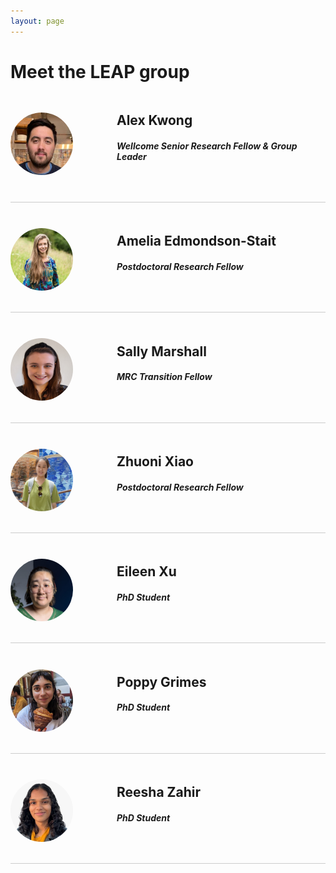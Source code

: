 ```yaml
---
layout: page
---
```


# Meet the LEAP group

<div class="team-container">
  <div class="team-row">
    <div class="team-image">
      <img src="/assets/images/alex_kwong.png" alt="Member 1">
    </div>
    <div class="team-info">
      <h2>Alex Kwong</h2>
      <h5>Wellcome Senior Research Fellow & Group Leader</h5>
      <p><a href="/people/alex_kwong" class="fas fa-info-circle fa-2x has-text-dark" ></a>&nbsp;&nbsp;
      	<a href="https://twitter.com/asfkwong" class="fab fa-twitter fa-2x has-text-dark" ></a>&nbsp;&nbsp;
      	<a href="https://github.com/kwongsiufung" class="fab fa-github fa-2x has-text-dark" > </a>&nbsp;&nbsp;
      	<a href="https://scholar.google.com/citations?user=F-sGJEIAAAAJ&hl=en" class="fas fa-book fa-2x has-text-dark" ></a>&nbsp;&nbsp;
      	<a href="https://www.ed.ac.uk/profile/dr-alex-kwong" class="fas fa-globe fa-2x has-text-dark"></a>&nbsp;&nbsp;
        <a href="/assets/images/docs/AlexKwongCV_August24.pdf" class="fab fa-wpforms fa-2x has-text-dark"></a>
      </p>
    </div>
  </div>
 
  <div class="team-row">
    <div class="team-image">
      <img src="/assets/images/amelia.jpg" alt="Member 2">
    </div>
    <div class="team-info">
      <h2>Amelia Edmondson-Stait</h2>
      <h5>Postdoctoral Research Fellow</h5>
      <p><a href="/people/amelia_edmondson-stait" class="fas fa-info-circle fa-2x has-text-dark" ></a>&nbsp;&nbsp;
      	<a href="https://github.com/AmeliaES" class="fab fa-github fa-2x has-text-dark" > </a>&nbsp;&nbsp;
      	<a href="https://ameliaes.github.io/" class="fas fa-globe fa-2x has-text-dark"></a>
      </p>
    </div>
  </div>

  <div class="team-row">
    <div class="team-image">
      <img src="/assets/images/sally.jpg" alt="Member 2">
    </div>
    <div class="team-info">
      <h2>Sally Marshall</h2>
      <h5>MRC Transition Fellow</h5>
      <p><a href="/people/sally_marshall" class="fas fa-info-circle fa-2x has-text-dark" ></a>&nbsp;&nbsp;
      	<a href="https://www.ed.ac.uk/profile/sally-marshall" class="fas fa-globe fa-2x has-text-dark"></a>
      </p>
    </div>
  </div>
  
  <div class="team-row">
    <div class="team-image">
      <img src="/assets/images/zhuoni.jpg" alt="Member 2">
    </div>
    <div class="team-info">
      <h2>Zhuoni Xiao</h2>
      <h5>Postdoctoral Research Fellow</h5>
      <p><a href="/people/zhuoni_xiao" class="fas fa-info-circle fa-2x has-text-dark" ></a>&nbsp;&nbsp;
      	<a href="https://x.com/ZhuoniX" class="fab fa-twitter fa-2x has-text-dark" ></a>&nbsp;&nbsp;
      	<a href="https://www.ed.ac.uk/profile/zhuoni-xiao" class="fas fa-globe fa-2x has-text-dark"></a>
      </p>
    </div>
  </div>

  <div class="team-row">
    <div class="team-image">
      <img src="/assets/images/eileen.jpg" alt="Member 2">
    </div>
    <div class="team-info">
      <h2>Eileen Xu</h2>
      <h5>PhD Student</h5>
      <p><a href="/people/eileen_xu" class="fas fa-info-circle fa-2x has-text-dark" ></a>&nbsp;&nbsp;
      	<a href="https://twitter.com/eileenyxu" class="fab fa-twitter fa-2x has-text-dark" ></a>&nbsp;&nbsp;
      	<a href="https://www.research.ed.ac.uk/en/persons/eileen-xu" class="fas fa-globe fa-2x has-text-dark"></a>
      </p>
    </div>
  </div>

  <div class="team-row">
    <div class="team-image">
      <img src="/assets/images/poppy.jpg" alt="Member 2">
    </div>
    <div class="team-info">
      <h2>Poppy Grimes</h2>
      <h5>PhD Student</h5>
      <p><a href="/people/poppy_grimes" class="fas fa-info-circle fa-2x has-text-dark" ></a>&nbsp;&nbsp;
      	<a href="https://x.com/poppyzenzi" class="fab fa-twitter fa-2x has-text-dark" ></a>&nbsp;&nbsp;
      	<a href="https://www.research.ed.ac.uk/en/persons/poppy-grimes" class="fas fa-globe fa-2x has-text-dark"></a>
      </p>
    </div>
  </div>

  <div class="team-row">
    <div class="team-image">
      <img src="/assets/images/reesha.jpg" alt="Member 2">
    </div>
    <div class="team-info">
      <h2>Reesha Zahir</h2>
      <h5>PhD Student</h5>
      <p><a href="/people/reesha_zahir" class="fas fa-info-circle fa-2x has-text-dark" ></a>&nbsp;&nbsp;
      	<a href="https://x.com/reeshazahir" class="fab fa-twitter fa-2x has-text-dark" ></a>&nbsp;&nbsp;
      </p>
    </div>
  </div>

</div>

<style>
.team-container {
  display: flex;
  flex-direction: column;
}

.team-row {
  display: flex;
  align-items: center;
  margin-bottom: 20px;
  border-bottom: 1px solid #ccc;
  padding-bottom: 10px;
}

.team-image {
  flex: 0 0 150px;
  padding-right: 20px;
}

.team-image img {
  border-radius: 50%;
  width: 100px;
  height: 100px;
}

.team-info {
  flex: 1;
}
</style>